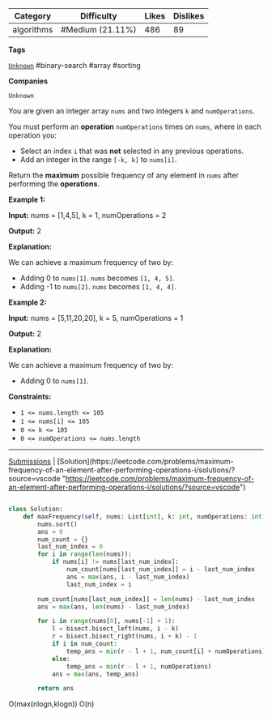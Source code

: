| Category   | Difficulty       | Likes | Dislikes |
| ---------- | ---------------- | ----- | -------- |
| algorithms | #Medium (21.11%) | 486   | 89       |

**Tags**

[`Unknown`](https://leetcode.com/tag/Unknown?source=vscode "https://leetcode.com/tag/Unknown?source=vscode") #binary-search  #array #sorting 

**Companies**

`Unknown`

You are given an integer array `nums` and two integers `k` and `numOperations`.

You must perform an **operation** `numOperations` times on `nums`, where in each operation you:

- Select an index `i` that was **not** selected in any previous operations.
- Add an integer in the range `[-k, k]` to `nums[i]`.

Return the **maximum** possible frequency of any element in `nums` after performing the **operations**.

**Example 1:**

**Input:** nums = [1,4,5], k = 1, numOperations = 2

**Output:** 2

**Explanation:**

We can achieve a maximum frequency of two by:

- Adding 0 to `nums[1]`. `nums` becomes `[1, 4, 5]`.
- Adding -1 to `nums[2]`. `nums` becomes `[1, 4, 4]`.

**Example 2:**

**Input:** nums = [5,11,20,20], k = 5, numOperations = 1

**Output:** 2

**Explanation:**

We can achieve a maximum frequency of two by:

- Adding 0 to `nums[1]`.

**Constraints:**

- `1 <= nums.length <= 105`
- `1 <= nums[i] <= 105`
- `0 <= k <= 105`
- `0 <= numOperations <= nums.length`

---

[Submissions](https://leetcode.com/problems/maximum-frequency-of-an-element-after-performing-operations-i/submissions/?source=vscode "https://leetcode.com/problems/maximum-frequency-of-an-element-after-performing-operations-i/submissions/?source=vscode") | [Solution](https://leetcode.com/problems/maximum-frequency-of-an-element-after-performing-operations-i/solutions/?source=vscode "https://leetcode.com/problems/maximum-frequency-of-an-element-after-performing-operations-i/solutions/?source=vscode")

```python

class Solution:
    def maxFrequency(self, nums: List[int], k: int, numOperations: int) -> int:
        nums.sort()
        ans = 0
        num_count = {}
        last_num_index = 0
        for i in range(len(nums)):
            if nums[i] != nums[last_num_index]:
                num_count[nums[last_num_index]] = i - last_num_index
                ans = max(ans, i - last_num_index)
                last_num_index = i

        num_count[nums[last_num_index]] = len(nums) - last_num_index
        ans = max(ans, len(nums) - last_num_index)

        for i in range(nums[0], nums[-1] + 1):
            l = bisect.bisect_left(nums, i - k)
            r = bisect.bisect_right(nums, i + k) - 1
            if i in num_count:
                temp_ans = min(r - l + 1, num_count[i] + numOperations)
            else:
                temp_ans = min(r - l + 1, numOperations)
            ans = max(ans, temp_ans)

        return ans

```

O(max(nlogn,klogn))
O(n)